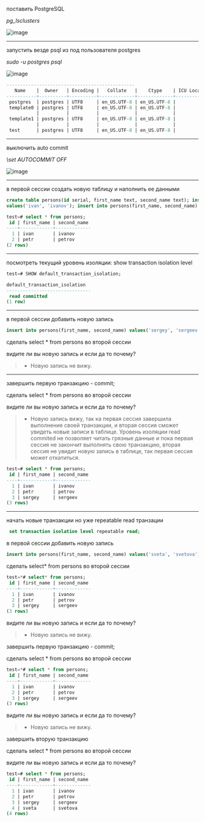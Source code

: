 поставить PostgreSQL

*pg_lsclusters*

 ![image](https://github.com/VyacheslavIT/postgre/assets/136000255/71aeacb2-7ab3-4566-8a69-0e5c1f337e80)

------------------------------------------------
запустить везде psql из под пользователя postgres

*sudo -u postgres psql*

 ![image](https://github.com/VyacheslavIT/postgre/assets/136000255/17159052-2a96-4659-a12e-12d32004cccc)
```sql
-----------------------------------------------
   Name    |  Owner   | Encoding |   Collate   |    Ctype    | ICU Locale | Locale Provider |   Access privileges   
-----------+----------+----------+-------------+-------------+------------+-----------------+-----------------------
 postgres  | postgres | UTF8     | en_US.UTF-8 | en_US.UTF-8 |            | libc            | 
 template0 | postgres | UTF8     | en_US.UTF-8 | en_US.UTF-8 |            | libc            | =c/postgres          +
           |          |          |             |             |            |                 | postgres=CTc/postgres
 template1 | postgres | UTF8     | en_US.UTF-8 | en_US.UTF-8 |            | libc            | =c/postgres          +
           |          |          |             |             |            |                 | postgres=CTc/postgres
 test      | postgres | UTF8     | en_US.UTF-8 | en_US.UTF-8 |            | libc            | 
```
-----------------------------------------------
выключить auto commit

*\set AUTOCOMMIT OFF*

 ![image](https://github.com/VyacheslavIT/postgre/assets/136000255/555de060-d867-465e-906b-5cf06c428f6c)

----------------------------------------------
в первой сессии создать новую таблицу и наполнить ее данными

```sql
create table persons(id serial, first_name text, second_name text); insert into persons(first_name, second_name)
values('ivan', 'ivanov'); insert into persons(first_name, second_name) values('petr', 'petrov');
```
```sql
test=# select * from persons;
 id | first_name | second_name 
----+------------+-------------
  1 | ivan       | ivanov
  2 | petr       | petrov
(2 rows)

```
-----------------------------------------------
посмотреть текущий уровень изоляции: show transaction isolation level

```sql
test=# SHOW default_transaction_isolation;

default_transaction_isolation 
-------------------------------
 read committed
(1 row)

```
------------------------------
в первой сессии добавить новую запись 
```sql
insert into persons(first_name, second_name) values('sergey', 'sergeev');
```
сделать select * from persons во второй сессии

видите ли вы новую запись и если да то почему?

> * Новую запись не вижу.
-------------------------------
завершить первую транзакцию - commit;

сделать select * from persons  во второй сессии

видите ли вы новую запись и если да то почему?
> * Новую запись вижу, так ка первая сессия завершила выполнение своей транзакции, и вторая сессия сможет увидеть новые записи в таблице.
> Уровень изоляции read commited не позволяет читать грязные данные и пока первая сессия не закончит выполнять свою транзакцию, вторая сессия не увидит новую запись в таблице, так первая сессия может откатиться.

```sql
test=# select * from persons;
 id | first_name | second_name 
----+------------+-------------
  1 | ivan       | ivanov
  2 | petr       | petrov
  3 | sergey     | sergeev
(3 rows)
```
------------------------------
начать новые транзакции но уже repeatable read транзации 
```sql
 set transaction isolation level repeatable read;
```
в первой сессии добавить новую запись
```sql
insert into persons(first_name, second_name) values('sveta', 'svetova');
```
сделать select* from persons во второй сессии
```sql
test=*# select* from persons;
 id | first_name | second_name 
----+------------+-------------
  1 | ivan       | ivanov
  2 | petr       | petrov
  3 | sergey     | sergeev
(3 rows)
```

видите ли вы новую запись и если да то почему?
> * Новую запись не вижу.

завершить первую транзакцию - commit;

сделать select * from persons во второй сессии

```sql
test=*# select * from persons;
 id | first_name | second_name 
----+------------+-------------
  1 | ivan       | ivanov
  2 | petr       | petrov
  3 | sergey     | sergeev
(3 rows)
```
видите ли вы новую запись и если да то почему?

> * Новую запись не вижу.

завершить вторую транзакцию

сделать select * from persons во второй сессии

видите ли вы новую запись и если да то почему?

```sql
test=# select * from persons;
 id | first_name | second_name 
----+------------+-------------
  1 | ivan       | ivanov
  2 | petr       | petrov
  3 | sergey     | sergeev
  4 | sveta      | svetova
(4 rows)
```
